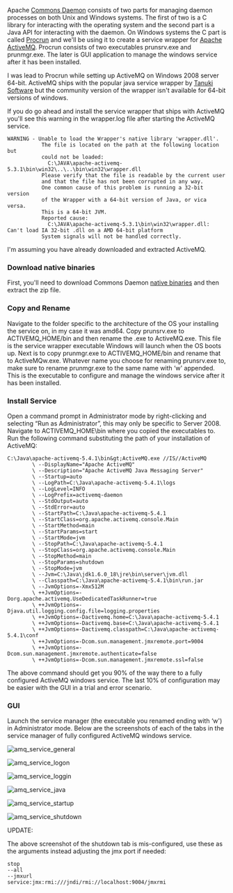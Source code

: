 
Apache [Commons Daemon](http://commons.apache.org/daemon/index.html) consists of two parts for managing daemon processes 
on both Unix and Windows systems. The first of two is a C library for interacting with the operating system and the 
second part is a Java API for interacting with the daemon. On Windows systems the C part is called 
[Procrun](http://commons.apache.org/daemon/procrun.html) and we'll be using it to create a service wrapper for 
[Apache ActiveMQ](http://activemq.apache.org/). Procrun consists of two executables prunsrv.exe and prunmgr.exe. The 
later is GUI application to manage the windows service after it has been installed.


I was lead to Procrun while setting up ActiveMQ on Windows 2008 server 64-bit. ActiveMQ ships with the popular java 
service wrapper by [Tanuki Software](http://wrapper.tanukisoftware.com) but the community version of the wrapper isn't 
available for 64-bit versions of windows.


If you do go ahead and install the service wrapper that ships with ActiveMQ you'll see this warning in the wrapper.log 
file after starting the ActiveMQ service.


    WARNING - Unable to load the Wrapper's native library 'wrapper.dll'.
               The file is located on the path at the following location but
               could not be loaded:
                 C:\JAVA\apache-activemq-5.3.1\bin\win32\..\..\bin\win32\wrapper.dll
               Please verify that the file is readable by the current user
               and that the file has not been corrupted in any way.
               One common cause of this problem is running a 32-bit version
               of the Wrapper with a 64-bit version of Java, or vica versa.
               This is a 64-bit JVM.
               Reported cause:
                 C:\JAVA\apache-activemq-5.3.1\bin\win32\wrapper.dll: Can't load IA 32-bit .dll on a AMD 64-bit platform
               System signals will not be handled correctly.


I'm assuming you have already downloaded and extracted ActiveMQ.


### Download native binaries


First, you'll need to download Commons Daemon [native binaries](http://commons.apache.org/daemon/download_daemon.cgi) 
and then extract the zip file.


### Copy and Rename


Navigate to the folder specific to the architecture of the OS your installing the service on, in my case it was
amd64. Copy prunsrv.exe to ACTIVEMQ_HOME/bin and then rename the .exe to ActiveMQ.exe. This file is the service
wrapper executable Windows will launch when the OS boots up. Next is to copy prunmgr.exe to ACTIVEMQ_HOME/bin
and rename that to ActiveMQw.exe. Whatever name you choose for renaming prunsrv.exe to, make sure to rename
prunmgr.exe to the same name with ‘w' appended. This is the executable to configure and manage the windows
service after it has been installed.


### Install Service

Open a command prompt in Administrator mode by right-clicking and selecting “Run as Administrator”, this may only
be specific to Server 2008. Navigate to ACTIVEMQ_HOME\bin where you copied the executables to. Run the following
command substituting the path of your installation of ActiveMQ:

    C:\Java\apache-activemq-5.4.1\bin&gt;ActiveMQ.exe //IS//ActiveMQ
            \ --DisplayName="Apache ActiveMQ"
            \ --Description="Apache ActiveMQ Java Messaging Server"
            \ --Startup=auto
            \ --LogPath=C:\Java\apache-activemq-5.4.1\logs
            \ --LogLevel=INFO
            \ --LogPrefix=activemq-daemon
            \ --StdOutput=auto
            \ --StdError=auto
            \ --StartPath=C:\Java\apache-activemq-5.4.1
            \ --StartClass=org.apache.activemq.console.Main
            \ --StartMethod=main
            \ --StartParams=start
            \ --StartMode=jvm
            \ --StopPath=C:\Java\apache-activemq-5.4.1
            \ --StopClass=org.apache.activemq.console.Main
            \ --StopMethod=main
            \ --StopParams=shutdown
            \ --StopMode=jvm
            \ --Jvm=C:\Java\jdk1.6.0_18\jre\bin\server\jvm.dll
            \ --Classpath=C:\Java\apache-activemq-5.4.1\bin\run.jar
            \ --JvmOptions=-Xmx512M
            \ ++JvmOptions=-Dorg.apache.activemq.UseDedicatedTaskRunner=true
            \ ++JvmOptions=-Djava.util.logging.config.file=logging.properties
            \ ++JvmOptions=-Dactivemq.home=C:\Java\apache-activemq-5.4.1
            \ ++JvmOptions=-Dactivemq.base=C:\Java\apache-activemq-5.4.1
            \ ++JvmOptions=-Dactivemq.classpath=C:\Java\apache-activemq-5.4.1\conf
            \ ++JvmOptions=-Dcom.sun.management.jmxremote.port=9004
            \ ++JvmOptions=-Dcom.sun.management.jmxremote.authenticate=false
            \ ++JvmOptions=-Dcom.sun.management.jmxremote.ssl=false

The above command should get you 90% of the way there to a fully configured ActiveMQ windows service. The last
        10% of configuration may be easier with the GUI in a trial and error scenario.

### GUI

Launch the service manager (the executable you renamed ending with ‘w') in Administrator mode. Below are the
        screenshots of each of the tabs in the service manager of fully configured ActiveMQ windows service.

![](http://blog.bigrocksoftware.com/wp-content/uploads/2010/10/amq_service_general.png "amq_service_general")

![](http://blog.bigrocksoftware.com/wp-content/uploads/2010/10/amq_service_logon.png "amq_service_logon")

![](http://blog.bigrocksoftware.com/wp-content/uploads/2010/10/amq_service_loggin.png "amq_service_loggin")

![](http://blog.bigrocksoftware.com/wp-content/uploads/2010/10/amq_service_java.png "amq_service_java")

![](http://blog.bigrocksoftware.com/wp-content/uploads/2010/10/amq_service_startup.png "amq_service_startup")

![](http://blog.bigrocksoftware.com/wp-content/uploads/2010/10/amq_service_shutdown.png "amq_service_shutdown")

UPDATE:

The above screenshot of the shutdown tab is mis-configured, use these as the arguments instead adjusting the jmx
        port if needed:

    stop
    --all
    --jmxurl
    service:jmx:rmi:///jndi/rmi://localhost:9004/jmxrmi
